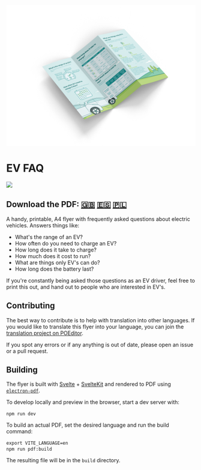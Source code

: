<img src="static/ev-faq-en.png">

# EV FAQ
[![](https://img.shields.io/badge/license-CC%20BY--NC--ND%204.0-blue)](https://creativecommons.org/licenses/by-nc-nd/4.0/)

## Download the PDF: [🇬🇧](https://ggrn.link/ev-faq-pdf-en) [🇪🇸](https://ggrn.link/ev-faq-pdf-es) [🇵🇱](https://ggrn.link/ev-faq-pdf-pl)

A handy, printable, A4 flyer with frequently asked questions about electric vehicles. Answers things like:
* What's the range of an EV?
* How often do you need to charge an EV?
* How long does it take to charge?
* How much does it cost to run?
* What are things only EV's can do?
* How long does the battery last?

If you're constantly being asked those questions as an EV driver, feel free to print this out, and hand out to people who are interested in EV's.

## Contributing

The best way to contribute is to help with translation into other languages. If you would like to translate this flyer into your language, you can join the [translation project on POEditor](https://poeditor.com/join/project?hash=dzTB4mO8tn).

If you spot any errors or if any anything is out of date, please open an issue or a pull request.

## Building

The flyer is built with [Svelte](https://svelte.dev/) + [SvelteKit](https://kit.svelte.dev/) and rendered to PDF using [`electron-pdf`](https://github.com/fraserxu/electron-pdf).

To develop locally and preview in the browser, start a dev server with:
```
npm run dev
```
To build an actual PDF, set the desired language and run the build command:
```
export VITE_LANGUAGE=en
npm run pdf:build
```
The resulting file will be in the `build` directory.